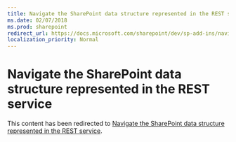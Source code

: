 ```yaml
---
title: Navigate the SharePoint data structure represented in the REST service
ms.date: 02/07/2018
ms.prod: sharepoint
redirect_url: https://docs.microsoft.com/sharepoint/dev/sp-add-ins/navigate-the-sharepoint-data-structure-represented-in-the-rest-service/
localization_priority: Normal
---
```



# Navigate the SharePoint data structure represented in the REST service

This content has been redirected to [Navigate the SharePoint data structure represented in the REST service](../../sp-add-ins/navigate-the-sharepoint-data-structure-represented-in-the-rest-service.md).
